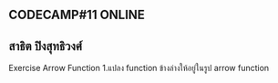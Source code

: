 CODECAMP#11 ONLINE
---------------------------
สาธิต ปิงสุทธิวงศ์
---------------------------
Exercise Arrow Function
1.แปลง function ข้างล่างให้อยู่ในรูป arrow function
